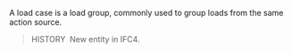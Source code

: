 A load case is a load group, commonly used to group loads from the same action source.

> HISTORY&nbsp; New entity in IFC4.